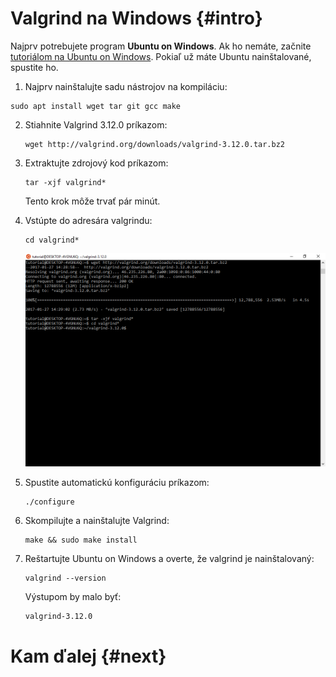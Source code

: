 # Valgrind na Windows {#intro}

Najprv potrebujete program **Ubuntu on Windows**. Ak ho nemáte, začnite [tutoriálom na Ubuntu on Windows](../ubuntu-on-bash/README.md). Pokiaľ už máte Ubuntu nainštalované, spustite ho.

1. Najprv nainštalujte sadu nástrojov na kompiláciu:
  ```
  sudo apt install wget tar git gcc make
  ```
  
2. Stiahnite Valgrind 3.12.0 príkazom:
   ```
   wget http://valgrind.org/downloads/valgrind-3.12.0.tar.bz2
   ```
   
3. Extraktujte zdrojový kod príkazom:
   ```
   tar -xjf valgrind*
   ```
   Tento krok môže trvať pár minút.
   
4. Vstúpte do adresára valgrindu:
   ```
   cd valgrind*
   ```
   ![](/images/valgrind/install_09.png)
   
5. Spustite automatickú konfiguráciu príkazom:
   ```
   ./configure
   ```
   
6. Skompilujte a nainštalujte Valgrind:
   ```
   make && sudo make install
   ```
7. Reštartujte Ubuntu on Windows a overte, že valgrind je nainštalovaný:
   ```
   valgrind --version
   ```
   Výstupom by malo byť:
   ```
   valgrind-3.12.0
   ```
   

# Kam ďalej {#next}

